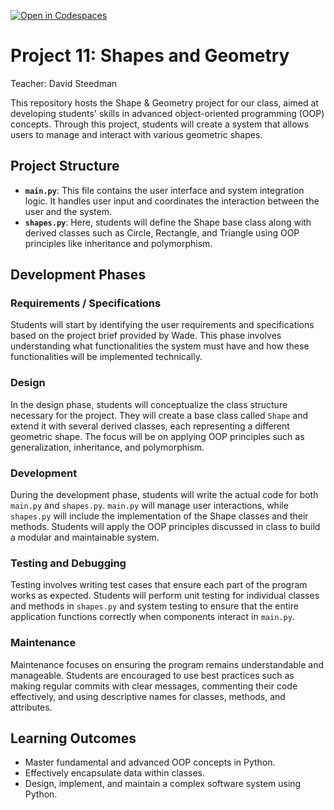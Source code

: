 [![Open in Codespaces](https://classroom.github.com/assets/launch-codespace-7f7980b617ed060a017424585567c406b6ee15c891e84e1186181d67ecf80aa0.svg)](https://classroom.github.com/open-in-codespaces?assignment_repo_id=15137623)
# Project 11: Shapes and Geometry

Teacher: David Steedman

This repository hosts the Shape & Geometry project for our class, aimed at developing students' skills in advanced object-oriented programming (OOP) concepts. Through this project, students will create a system that allows users to manage and interact with various geometric shapes.

## Project Structure
- **`main.py`**: This file contains the user interface and system integration logic. It handles user input and coordinates the interaction between the user and the system.
- **`shapes.py`**: Here, students will define the Shape base class along with derived classes such as Circle, Rectangle, and Triangle using OOP principles like inheritance and polymorphism.

## Development Phases
### Requirements / Specifications
Students will start by identifying the user requirements and specifications based on the project brief provided by Wade. This phase involves understanding what functionalities the system must have and how these functionalities will be implemented technically.

### Design
In the design phase, students will conceptualize the class structure necessary for the project. They will create a base class called `Shape` and extend it with several derived classes, each representing a different geometric shape. The focus will be on applying OOP principles such as generalization, inheritance, and polymorphism.

### Development
During the development phase, students will write the actual code for both `main.py` and `shapes.py`. `main.py` will manage user interactions, while `shapes.py` will include the implementation of the Shape classes and their methods. Students will apply the OOP principles discussed in class to build a modular and maintainable system.

### Testing and Debugging
Testing involves writing test cases that ensure each part of the program works as expected. Students will perform unit testing for individual classes and methods in `shapes.py` and system testing to ensure that the entire application functions correctly when components interact in `main.py`.

### Maintenance
Maintenance focuses on ensuring the program remains understandable and manageable. Students are encouraged to use best practices such as making regular commits with clear messages, commenting their code effectively, and using descriptive names for classes, methods, and attributes.

## Learning Outcomes
- Master fundamental and advanced OOP concepts in Python.
- Effectively encapsulate data within classes.
- Design, implement, and maintain a complex software system using Python.

